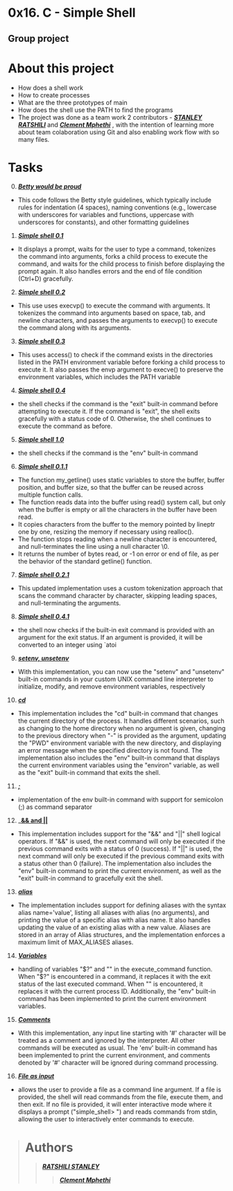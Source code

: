 # 0x16. C - Simple Shell

## Group project


# About this project
- How does a shell work
- How to create processes
- What are the three prototypes of main
- How does the shell use the PATH to find the programs
- The project was done as a team work 2 contributors - ___[STANLEY RATSHILI]()___ and ___[Clement Mphethi]()___ , with the intention of learning more about team colaboration using Git and also enabling work flow with so many files.

# Tasks
0. ___[Betty would be proud](https://github.com/HoOdpHarMxcisT/simple_shell/blob/master/0-betty_style.c)___
- This code follows the Betty style guidelines, which typically include rules for indentation (4 spaces), naming conventions (e.g., lowercase with underscores for variables and functions, uppercase with underscores for constants), and other formatting guidelines
1. ___[Simple shell 0.1](https://github.com/HoOdpHarMxcisT/simple_shell/blob/master/1-child_process.c)___
 - It displays a prompt, waits for the user to type a command, tokenizes the command into arguments, forks a child process to execute the command, and waits for the child process to finish before displaying the prompt again. It also handles errors and the end of file condition (Ctrl+D) gracefully.
2. ___[Simple shell 0.2](https://github.com/HoOdpHarMxcisT/simple_shell/blob/master/2-line.c)___
- This use uses execvp() to execute the command with arguments. It tokenizes the command into arguments based on space, tab, and newline characters, and passes the arguments to execvp() to execute the command along with its arguments.
3. ___[Simple shell 0.3](https://github.com/HoOdpHarMxcisT/simple_shell/blob/master/3-handle_the_power.c)___
- This uses access() to check if the command exists in the directories listed in the PATH environment variable before forking a child process to execute it. It also passes the envp argument to execve() to preserve the environment variables, which includes the PATH variable
4. ___[Simple shell 0.4](https://github.com/HoOdpHarMxcisT/simple_shell/blob/master/4-built_in.c)___
 - the shell checks if the command is the "exit" built-in command before attempting to execute it. If the command is "exit", the shell exits gracefully with a status code of 0. Otherwise, the shell continues to execute the command as before.
5. ___[Simple shell 1.0](https://github.com/HoOdpHarMxcisT/simple_shell/blob/master/5-implement_the_env.c)___
- the shell checks if the command is the "env" built-in command
6. ___[Simple shell 0.1.1](https://github.com/HoOdpHarMxcisT/simple_shell/blob/master/6-getline_function.c)___
- The function my_getline() uses static variables to store the buffer, buffer position, and buffer size, so that the buffer can be reused across multiple function calls.
- The function reads data into the buffer using read() system call, but only when the buffer is empty or all the characters in the buffer have been read.
- It copies characters from the buffer to the memory pointed by lineptr one by one, resizing the memory if necessary using realloc().
- The function stops reading when a newline character is encountered, and null-terminates the line using a null character \0.
- It returns the number of bytes read, or -1 on error or end of file, as per the behavior of the standard getline() function.
7. ___[Simple shell 0.2.1](https://github.com/HoOdpHarMxcisT/simple_shell/blob/master/7-none_strtok.c)___
- This updated implementation uses a custom tokenization approach that scans the command character by character, skipping leading spaces, and null-terminating the arguments.
8. ___[Simple shell 0.4.1](https://github.com/HoOdpHarMxcisT/simple_shell/blob/master/8-handle_argument.c)___
- the shell now checks if the built-in exit command is provided with an argument for the exit status. If an argument is provided, it will be converted to an integer using `atoi
9. ___[setenv, unsetenv](https://github.com/HoOdpHarMxcisT/simple_shell/blob/master/9-invironment.c)___
- With this implementation, you can now use the "setenv" and "unsetenv" built-in commands in your custom UNIX command line interpreter to initialize, modify, and remove environment variables, respectively
10. ___[cd](https://github.com/HoOdpHarMxcisT/simple_shell/blob/master/10-previous_directory.c)___
- This implementation includes the "cd" built-in command that changes the current directory of the process. It handles different scenarios, such as changing to the home directory when no argument is given, changing to the previous directory when "-" is provided as the argument, updating the "PWD" environment variable with the new directory, and displaying an error message when the specified directory is not found. The implementation also includes the "env" built-in command that displays the current environment variables using the "environ" variable, as well as the "exit" built-in command that exits the shell.
11. ___[;](https://github.com/HoOdpHarMxcisT/simple_shell/blob/master/11-semicolon.c)___
- implementation of the env built-in command with support for semicolon (;) as command separator
12. ___[&& and ||](https://github.com/HoOdpHarMxcisT/simple_shell/blob/master/12-logical_operators.c)__
- This implementation includes support for the "&&" and "||" shell logical operators. If "&&" is used, the next command will only be executed if the previous command exits with a status of 0 (success). If "||" is used, the next command will only be executed if the previous command exits with a status other than 0 (failure). The implementation also includes the "env" built-in command to print the current environment, as well as the "exit" built-in command to gracefully exit the shell.
13. ___[alias](https://github.com/HoOdpHarMxcisT/simple_shell/blob/master/13-alias_value.c)___
- The implementation includes support for defining aliases with the syntax alias name='value', listing all aliases with alias (no arguments), and printing the value of a specific alias with alias name. It also handles updating the value of an existing alias with a new value. Aliases are stored in an array of Alias structures, and the implementation enforces a maximum limit of MAX_ALIASES aliases.
14. ___[Variables](https://github.com/HoOdpHarMxcisT/simple_shell/blob/master/14-handle_variable.c)___
- handling of variables "$?" and "" in the execute_command function. When "$?" is encountered in a command, it replaces it with the exit status of the last executed command. When "" is encountered, it replaces it with the current process ID. Additionally, the "env" built-in command has been implemented to print the current environment variables.
15. ___[Comments](https://github.com/HoOdpHarMxcisT/simple_shell/blob/master/15-comment.c)___
- With this implementation, any input line starting with '#' character will be treated as a comment and ignored by the interpreter. All other commands will be executed as usual. The 'env' built-in command has been implemented to print the current environment, and comments denoted by '#' character will be ignored during command processing.
16. ___[File as input](https://github.com/HoOdpHarMxcisT/simple_shell/blob/master/16-read_and_process_command.c)___
- allows the user to provide a file as a command line argument. If a file is provided, the shell will read commands from the file, execute them, and then exit. If no file is provided, it will enter interactive mode where it displays a prompt ("simple_shell> ") and reads commands from stdin, allowing the user to interactively enter commands to execute.

> # Authors
>> ___[RATSHILI STANLEY](https://github.com/RSstanley)___
> > > ___[Clement Mphethi](https://github.com/HoOdpHarMxcisT)___
